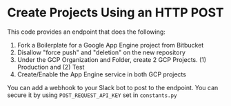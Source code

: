 # Create Projects Using an HTTP POST

This code provides an endpoint that does the following:
1. Fork a Boilerplate for a Google App Engine project from Bitbucket
2. Disallow "force push" and "deletion" on the new repository
3. Under the GCP Organization and Folder, create 2 GCP Projects. (1) Production and (2) Test
4. Create/Enable the App Engine service in both GCP projects

You can add a webhook to your Slack bot to post to the endpoint. You can secure it by using `POST_REQUEST_API_KEY` set in `constants.py`
